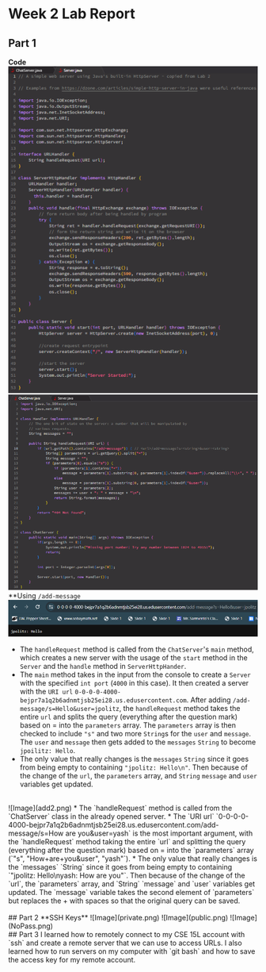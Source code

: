 # Week 2 Lab Report
## Part 1
**Code**
![Server.java](Server.png)
![ChatServer.java](ChatServer.png)
**Using `/add-message`
![Image](add1.png)
* The `handleRequest` method is called from the `ChatServer`'s `main` method, which creates a new server with the usage of the `start` method in the `Server` and the `handle` method in `ServerHttpHander`.
* The `main` method takes in the input from the console to create a `Server` with the specified `int port` (`4000` in this case). It then created a server with the `URI url` `0-0-0-0-4000-bejpr7a1q2b6adnmtjsb25ei28.us.edusercontent.com`. After adding `/add-message/s=Hello&user=jpolitz`, the `handleRequest` method takes the entire `url` and splits the query (everything after the question mark) based on = into the `parameters` array. The `parameters` array is then checked to include `"s"` and two more `String`s for the `user` and `message`. The `user` and `message` then gets added to the `messages` `String` to become `jpoilitz: Hello`.
* The only value that really changes is the `messages` `String` since it goes from being empty to containing `"jpolitz: Hello\n"`. Then because of the change of the `url`, the `parameters` array, and `String` `message` and `user` variables get updated.
<br>
![Image](add2.png)
* The `handleRequest` method is called from the `ChatServer` class in the already opened server.
* The `URI url` `0-0-0-0-4000-bejpr7a1q2b6adnmtjsb25ei28.us.edusercontent.com/add-message/s=How are you&user=yash` is the most important argument, with the `handleRequest` method taking the entire `url` and splitting the query (everything after the question mark) based on = into the `parameters` array (`"s", "How+are+you&user", "yash"`).
* The only value that really changes is the `messages` `String` since it goes from being empty to containing `"jpolitz: Hello\nyash: How are you"`. Then because of the change of the `url`, the `parameters` array, and `String` `message` and `user` variables get updated. The `message` variable takes the second element of `parameters` but replaces the + with spaces so that the original query can be saved.
<br><br>
## Part 2
**SSH Keys**
![Image](private.png)
![Image](public.png)
![Image](NoPass.png)
<br>
## Part 3
I learned how to remotely connect to my CSE 15L account with `ssh` and create a remote server that we can use to access URLs. I also learned how to run servers on my computer with `git bash` and how to save the access key for my remote account.
